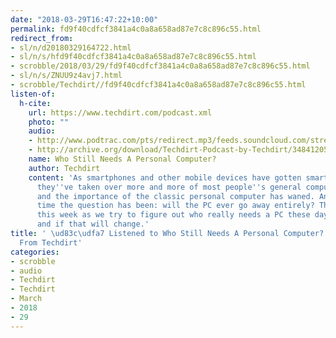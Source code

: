 ```yaml
---
date: "2018-03-29T16:47:22+10:00"
permalink: fd9f40cdfcf3841a4c0a8a658ad87e7c8c896c55.html
redirect_from:
- sl/n/d20180329164722.html
- sl/n/s/hfd9f40cdfcf3841a4c0a8a658ad87e7c8c896c55.html
- scrobble/2018/03/29/fd9f40cdfcf3841a4c0a8a658ad87e7c8c896c55.html
- sl/n/s/ZNUU9z4avj7.html
- scrobble/Techdirt//fd9f40cdfcf3841a4c0a8a658ad87e7c8c896c55.html
listen-of:
  h-cite:
    url: https://www.techdirt.com/podcast.xml
    photo: ""
    audio:
    - http://www.podtrac.com/pts/redirect.mp3/feeds.soundcloud.com/stream/348412052-techdirt-who-still-needs-a-personal-computer.mp3
    - http://archive.org/download/Techdirt-Podcast-by-Techdirt/348412052-techdirt-who-still-needs-a-personal-computer.mp3
    name: Who Still Needs A Personal Computer?
    author: Techdirt
    content: 'As smartphones and other mobile devices have gotten smarter and smarter,
      they''ve taken over more and more of most people''s general computing needs,
      and the importance of the classic personal computer has waned. And so for some
      time the question has been: will the PC ever go away entirely? That''s our topic
      this week as we try to figure out who really needs a PC these days, and when
      and if that will change.'
title: ' \ud83c\udfa7 Listened to Who Still Needs A Personal Computer? by Techdirt
  From Techdirt'
categories:
- scrobble
- audio
- Techdirt
- Techdirt
- March
- 2018
- 29
---
```

